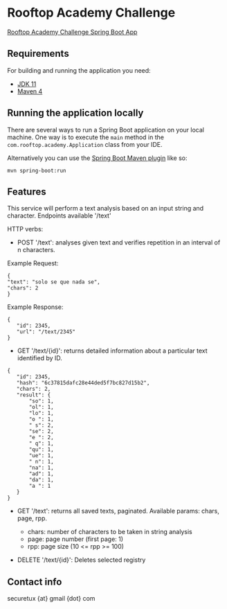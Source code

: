# Rooftop Academy Challenge

[Rooftop Academy Challenge Spring Boot App](https://github.com/jmburgues/rooftopacademy)

## Requirements

For building and running the application you need:

- [JDK 11](http://www.oracle.com/technetwork/java/javase/downloads/)
- [Maven 4](https://maven.apache.org)

## Running the application locally

There are several ways to run a Spring Boot application on your local machine. One way is to execute the `main` method in the `com.rooftop.academy.Application` class from your IDE.

Alternatively you can use the [Spring Boot Maven plugin](https://docs.spring.io/spring-boot/docs/current/reference/html/build-tool-plugins-maven-plugin.html) like so:

```shell
mvn spring-boot:run
```

## Features

This service will perform a text analysis based on an input string and character.
Endpoints available '/text'

HTTP verbs:
* POST '/text': analyses given text and verifies repetition in an interval of n characters.

Example Request:
```shell
{
"text": "solo se que nada se",
"chars": 2
}
```

Example Response:
```shell
{
   "id": 2345,
   "url": "/text/2345"
}
```
* GET '/text/{id}': returns detailed information about a particular text identified by ID.
```shell
{
   "id": 2345,
   "hash": "6c37815dafc28e44ded5f7bc827d15b2",
   "chars": 2,
   "result": {
       "so": 1,
       "ol": 1,
       "lo": 1,
       "o ": 1,
       " s": 2,
       "se": 2,
       "e ": 2,
       " q": 1,
       "qu": 1,
       "ue": 1,
       " n": 1,
       "na": 1,
       "ad": 1,
       "da": 1,
       "a ": 1
   }
}
```
* GET '/text': returns all saved texts, paginated. Available params: chars, page, rpp.
  * chars: number of characters to be taken in string analysis
  * page: page number (first page: 1)
  * rpp: page size (10 <= rpp >= 100)
  

* DELETE '/text/{id}': Deletes selected registry

## Contact info
securetux {at} gmail {dot} com